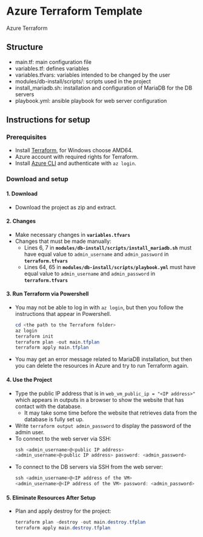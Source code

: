# Azure Terraform Template
Azure Terraform

## Structure

- main.tf: main configuration file
- variables.tf: defines variables
- variables.tfvars: variables intended to be changed by the user
- modules/db-install/scripts/: scripts used in the project
- install_mariadb.sh: installation and configuration of MariaDB for the DB servers
- playbook.yml: ansible playbook for web server configuration

## Instructions for setup

### Prerequisites

- Install [Terraform](https://developer.hashicorp.com/terraform/tutorials/aws-get-started/install-cli), for Windows choose AMD64.
- Azure account with required rights for Terraform.
- Install [Azure CLI](https://learn.microsoft.com/en-us/cli/azure/install-azure-cli-windows?tabs=azure-cli) and authenticate with `az login`.

### Download and setup

#### 1. Download
- Download the project as zip and extract.
#### 2. Changes
- Make necessary changes in **`variables.tfvars`**
- Changes that must be made manually:
  - Lines 6, 7 in **`modules/db-install/scripts/install_mariadb.sh`** must have equal value to `admin_username` and `admin_password` in **`terraform.tfvars`**
  - Lines 64, 65 in **`modules/db-install/scripts/playbook.yml`** must have equal value to `admin_username` and `admin_password` in **`terraform.tfvars`**
#### 3. Run Terraform via Powershell
- You may not be able to log in with `az login`, but then you follow the instructions that appear in Powershell.
  ```powershell
  cd <the path to the Terraform folder>
  az login
  terraform init
  terraform plan -out main.tfplan
  terraform apply main.tfplan
  ```
- You may get an error message related to MariaDB installation, but then you can delete the resources in Azure and try to run Terraform again.
#### 4. Use the Project
- Type the public IP address that is in `web_vm_public_ip = "<IP address>"` which appears in outputs in a browser to show the website that has contact with the database.
  - It may take some time before the website that retrieves data from the database is fully set up.
- Write `terraform output admin_password` to display the password of the admin user.
- To connect to the web server via SSH:
  ```powershell
  ssh <admin_username>@<public IP address>
  <admin_username>@<public IP address> password: <admin_password>
  ```
- To connect to the DB servers via SSH from the web server:
  ```powershell
  ssh <admin_username>@<IP address of the VM>
  <admin_username>@<IP address of the VM> password: <admin_password>
  ```
#### 5. **Eliminate Resources After Setup**
- Plan and apply destroy for the project:
  ```powershell
  terraform plan -destroy -out main.destroy.tfplan
  terraform apply main.destroy.tfplan
  ```
